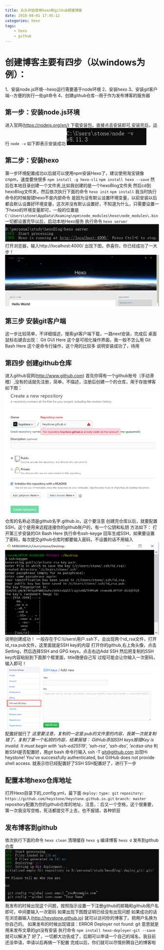 ```yaml
---
title: 从头开始使用hexo和github搭建博客
date: 2018-08-01 17:45:12
categories: hexo
tags: 
    - hexo
    - github
---
```

# 创建博客主要有四步（以windows为例）：
1、安装node.js环境--hexo运行需要基于node环境
2、安装hexo
3、安装git客户端--方便的执行一些git命令
4、创建github仓库--用于作为发布博客的服务器

## 第一步：安装node.js环境
进入官网(https://nodejs.org/en/)
下载安装包，直接点击安装即可,安装完后，运行
`node -v`
如下即表示安装成功
![node版本提示](/images/node-v.png)
## 第二步：安装hexo
第一步环境配置成功以后就可以使用npm安装Hexo了，建议使用淘宝镜像cnpm，速度要快很多 
`npm install -g hexo-cli`
`npm install hexo --save`
然后在本地目录创建一个文件夹,比如我创建的是一个hexoBlog文件夹
然后cd到hexoBlog文件夹，然后依次执行下面的命令
`hexo init`
`npm install`
我当时执行命令的时候报错hexo不是内部命令
是因为没有默认设置环境变量，以前安装以后都会默认设置好环境变量，这次并没有默认设置好，不知道为什么，只需要设置一下hexo的环境变量即可，一般的位置是
`C:\Users\stone\AppData\Roaming\npm\node_modules\hexo\node_modules\.bin`
一切都设置完毕以后，启动本地Hexo服务
执行命令
`hexo server`
![node版本提示](/images/hexoserver.png)
打开浏览器，输入http://localhost:4000/ 出现下图，恭喜你，你已经成功了一大步！
![node版本提示](/images/success.png)

## 第三步 安装git客户端
这一步比较简单，不详细描述，搜索git客户端下载，一路next安装，完成后
桌面鼠标右键会出现：
Git GUI Here 这个是可视化操作界面，我一般不怎么用
Git Bash Here  这个是命令行操作，这个用的比较多
说明安装成功了，待用
## 第四步 创建github仓库
进入github官网(http://www.github.com)
首先你得有一个github账号（手动滑稽）,没有的话就先注册，简单，不描述，注册后创建一个的仓库，用于存放博客
如下图：
![node版本提示](/images/createrep.png)
仓库的名称必须是github名字.github.io，这个要注意
创建完仓库以后，就要配置SSH，这个是用来远程连接你的github账户的，有一个公钥和私钥
方法如下：
打开第三步安装的Git Bash Here
执行命令ssh-keyge 回车生成SSH，如果要设置了密码，每次提交github仓库时都要输入密码，不设置的话不用输入
![node版本提示](/images/111.png)
说明创建成功！
一般存在于C:\Users\用户\.ssh下，会出现两个id_rsa文件，打开id_rsa.pub文件，这里面就是SSH key的内容
打开你的github,右上角头像，点击Setting，然后选择SSH and GPG keys，点击右边Add SSH
然后把复制的SSH key内容粘贴到下面那个框里面，title随便自己写
过程可能会让你输入一次密码，输入即可！
![node版本提示](/images/sshkey.png)
配置好就行了
*这里要注意，复制的一定是.pub的文件里的内容，我第一次就复制错了，复制了第一个私钥的内容，结果报错：
GitHub添加SSH keys报错Key is invalid. It must begin with 'ssh-ed25519', 'ssh-rsa', 'ssh-dss', 'ecdsa-sha*
判断SSH是否配置好，用git bash 命令行输入
ssh -T git@github.com
出现Hi heystone! You've successfully authenticated, but GitHub does not provide shell access. 就表示你已经配置好了SSH
SSH配置好了，进行下一步
## 配置本地hexo仓库地址
打开Hexo目录下的_config.yml，最下面
`deploy:`
  `type: git`
  `repository: https://github.com/heystone/heystone.github.io.git`
  `branch: master`
repository配置为你的github仓库的地址，注意，：后又一个空格，这个很重要，第一次我没写空格，死活都提交不上去，也不报错，各种抓狂
## 发布博客到github
依次执行下面的命令
`hexo clean`
清理缓存
`hexo g`
编译博客
`hexo d`
发布到github仓库
![node版本提示](/images/setgit.png)
我发布的时候出现这个问题，按照指示设置一下注册github的邮箱和github用户名即可，中间要输入一次密码
如果出现下图既证明已经没有出现问题
如果成功的话在浏览器输入(http://heystone.github.io) 就可以访问你的博客了。把用户名换为你自己的。
如果发布的时候出现错误：ERROR Deployer not found: git 意思就是用来发布文章的git没有安装
执行命令 
`npm install hexo-deployer-git --save`
就可以解决了
好了，一切都大功告成了，后期可以申请一个自己的域名，我目前还没申请，申请以后再搞一下配置
完成以后，你们就可以尽情折腾自己的博客啦